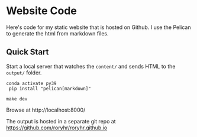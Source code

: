 # Website Code

Here's code for my static website that is hosted on Github. 
I use the Pelican to generate the html from markdown files. 

## Quick Start

Start a local server that watches the `content/` and sends HTML to the `output/` folder. 

```commandline
conda activate py39 
 pip install "pelican[markdown]"
   
make dev
```
Browse at http://localhost:8000/



The output is hosted in a separate git repo at 
https://github.com/roryhr/roryhr.github.io

